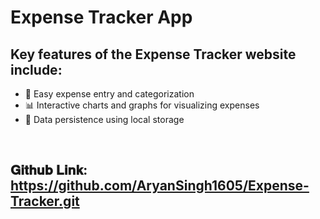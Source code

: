 # Expense Tracker App

## Key features of the Expense Tracker website include:
- 📝 Easy expense entry and categorization
- 📊 Interactive charts and graphs for visualizing expenses
- 💾 Data persistence using local storage

<br>

## 𝐆𝐢𝐭𝐡𝐮𝐛 𝐋𝐢𝐧𝐤: https://github.com/AryanSingh1605/Expense-Tracker.git

